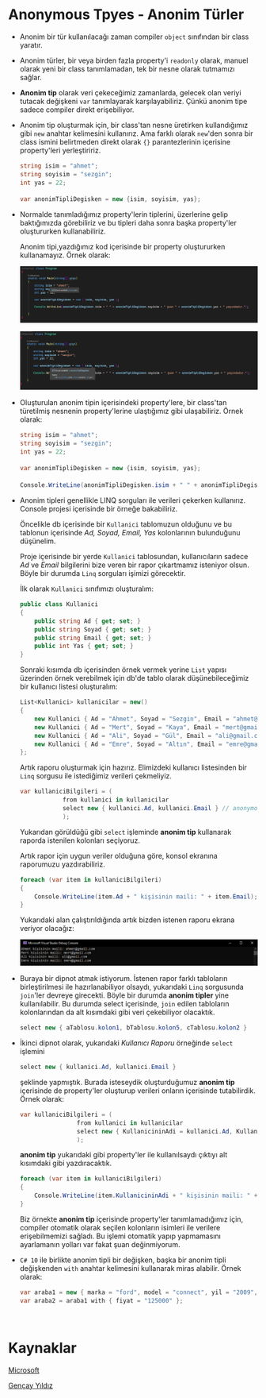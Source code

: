 # Anonymous Tpyes - Anonim Türler

- Anonim bir tür kullanılacağı zaman compiler `object` sınıfından bir class yaratır.
- Anonim türler, bir veya birden fazla property'i `readonly` olarak, manuel olarak yeni bir class tanımlamadan, tek bir nesne olarak tutmamızı sağlar.  


- **Anonim tip** olarak veri çekeceğimiz zamanlarda, gelecek olan veriyi tutacak değişkeni `var` tanımlayarak karşılayabiliriz. Çünkü anonim tipe sadece compiler direkt erişebiliyor.

- Anonim tip oluşturmak için, bir class'tan nesne üretirken kullandığımız gibi `new` anahtar kelimesini kullanırız. Ama farklı olarak `new`'den sonra bir class ismini belirtmeden direkt olarak `{}` parantezlerinin içerisine property'leri yerleştiririz.  

    ```csharp
    string isim = "ahmet";
    string soyisim = "sezgin";
    int yas = 22;

    var anonimTipliDegisken = new {isim, soyisim, yas};
    ```

- Normalde tanımladığımız property'lerin tiplerini, üzerlerine gelip baktığımızda görebiliriz ve bu tipleri daha sonra başka property'ler oluştururken kullanabiliriz. 

    Anonim tipi,yazdığımız kod içerisinde bir property oluştururken kullanamayız. Örnek olarak: 

    ![sayi](../Images/AnonymousTypes/ss1.png)

    ![sayi](../Images/AnonymousTypes/ss2.png)


- Oluşturulan anonim tipin içerisindeki property'lere, bir class'tan türetilmiş nesnenin property'lerine ulaştığımız gibi ulaşabiliriz. Örnek olarak:

    ```csharp
    string isim = "ahmet";
    string soyisim = "sezgin";
    int yas = 22;

    var anonimTipliDegisken = new {isim, soyisim, yas};
    
    Console.WriteLine(anonimTipliDegisken.isim + " " + anonimTipliDegisken.soyisim + " şuan " + anonimTipliDegisken.yas + " yaşındadır.");
    ```

- Anonim tipleri genellikle LINQ sorguları ile verileri çekerken kullanırız. Console projesi içerisinde bir örneğe bakabiliriz.

    Öncelikle db içerisinde bir `Kullanici` tablomuzun olduğunu ve bu tablonun içerisinde *Ad, Soyad, Email, Yas* kolonlarının bulunduğunu düşünelim. 

    Proje içerisinde bir yerde `Kullanici` tablosundan, kullanıcıların sadece *Ad* ve *Email* bilgilerini bize veren bir rapor çıkartmamız isteniyor olsun. Böyle bir durumda `Linq` sorguları işimizi görecektir. 

    İlk olarak `Kullanici` sınıfımızı oluşturalım:

    ```csharp
    public class Kullanici
    {
        public string Ad { get; set; }
        public string Soyad { get; set; }
        public string Email { get; set; }
        public int Yas { get; set; }
    }
    ```  

    Sonraki kısımda db içerisinden örnek vermek yerine `List` yapısı üzerinden örnek verebilmek için db'de tablo olarak düşünebileceğimiz bir kullanıcı listesi oluşturalım:

    ```csharp
    List<Kullanici> kullanicilar = new()
    {
        new Kullanici { Ad = "Ahmet", Soyad = "Sezgin", Email = "ahmet@gmail.com", Yas = 22 },
        new Kullanici { Ad = "Mert", Soyad = "Kaya", Email = "mert@gmail.com", Yas = 25 },
        new Kullanici { Ad = "Ali", Soyad = "Gül", Email = "ali@gmail.com", Yas = 19 },
        new Kullanici { Ad = "Emre", Soyad = "Altın", Email = "emre@gmail.com", Yas = 33 }
    };
    ```

    Artık raporu oluşturmak için hazırız. Elimizdeki kullanıcı listesinden bir `Linq` sorgusu ile istediğimiz verileri çekmeliyiz. 

    ```csharp
    var kullaniciBilgileri = (
                from kullanici in kullanicilar
                select new { kullanici.Ad, kullanici.Email } // anonymous type kullanımı
                );
    ```

    Yukarıdan görüldüğü gibi `select` işleminde **anonim tip** kullanarak raporda istenilen kolonları seçiyoruz.
    
    Artık rapor için uygun veriler olduğuna göre, konsol ekranına raporumuzu yazdırabiliriz.

    ```csharp
    foreach (var item in kullaniciBilgileri)
    {
        Console.WriteLine(item.Ad + " kişisinin maili: " + item.Email);
    }
    ```

    Yukarıdaki alan çalıştırıldığında artık bizden istenen raporu ekrana veriyor olacağız:

    ![raporciktisi](../Images/AnonymousTypes/ss3.png)

 -   Buraya bir dipnot atmak istiyorum. İstenen rapor farklı tabloların birleştirilmesi ile hazırlanabiliyor olsaydı, yukarıdaki `Linq` sorgusunda `join`'ler devreye girecekti. Böyle bir durumda **anonim tipler** yine kullanılabilir. Bu durumda select içerisinde, `join` edilen tabloların kolonlarından da alt kısımdaki gibi veri çekebiliyor olacaktık. 

        ```csharp
        select new { aTablosu.kolon1, bTablosu.kolon5, cTablosu.kolon2 }
        ```

- İkinci dipnot olarak, yukarıdaki *Kullanıcı Raporu*  örneğinde `select` işlemini
    ```csharp
    select new { kullanici.Ad, kullanici.Email }
    ```
    şeklinde yapmıştık. Burada isteseydik oluşturduğumuz **anonim tip** içerisinde de property'ler oluşturup verileri onların içerisinde tutabilirdik. Örnek olarak:

    ```csharp
    var kullaniciBilgileri = (
                    from kullanici in kullanicilar
                    select new { KullanicininAdi = kullanici.Ad, KullanicininMaili = kullanici.Email }
                    );
    ```

    **anonim tip** yukarıdaki gibi property'ler ile kullanılsaydı çıktıyı alt kısımdaki gibi yazdıracaktık.
    ```csharp
    foreach (var item in kullaniciBilgileri)
    {
        Console.WriteLine(item.KullanicininAdi + " kişisinin maili: " + item.KullanicininMaili);
    }
    ```

    Biz örnekte **anonim tip** içerisinde property'ler tanımlamadığımız için, compiler otomatik olarak seçilen kolonların isimleri ile verilere erişebilmemizi sağladı. Bu işlemi otomatik yapıp yapmamasını ayarlamanın yolları var fakat şuan değinmiyorum.

- `C# 10` ile birlikte anonim tipli bir değişken, başka bir anonim tipli değişkenden `with` anahtar kelimesini kullanarak miras alabilir. Örnek olarak:

    ```csharp
    var araba1 = new { marka = "ford", model = "connect", yil = "2009", fiyat = 100000 };
    var araba2 = araba1 with { fiyat = "125000" };
    ```

<br>

# Kaynaklar
[Microsoft](https://docs.microsoft.com/en-us/dotnet/csharp/fundamentals/types/anonymous-types)

[Gençay Yıldız](https://www.gencayyildiz.com/blog/cta-anonymous-type/)
